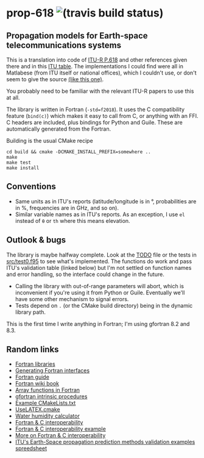 
# prop-618 ![(travis build status)](https://travis-ci.org/lloda/prop-618.svg?branch=master) #

## Propagation models for Earth-space telecommunications systems

This is a translation into code of [ITU-R P.618](https://www.itu.int/dms_pubrec/itu-r/rec/p/R-REC-P.618-13-201712-I!!PDF-E.pdf) and other references given there and in this [ITU table](https://www.itu.int/en/ITU-R/study-groups/rsg3/Pages/iono-tropo-spheric.aspx). The implementations I could find were all in Matlabese (from ITU itself or national offices), which I couldn't use, or don't seem to give the source [(like this one)](https://logiciels.cnes.fr/fr/content/propa).

You probably need to be familiar with the relevant ITU-R papers to use this at all.

The library is written in Fortran (`-std=f2018`). It uses the C compatibility feature (`bind(c)`) which makes it easy to call from C, or anything with an FFI. C headers are included, plus bindings for Python and Guile. These are automatically generated from the Fortran.

Building is the usual CMake recipe

```
cd build && cmake -DCMAKE_INSTALL_PREFIX=somewhere ..
make
make test
make install
```

## Conventions

* Same units as in ITU's reports (latitude/longitude is in °, probabilities are in %, frequencies are in GHz, and so on).
* Similar variable names as in ITU's reports. As an exception, I use `el` instead of `θ` or `th` where this means elevation.

## Outlook & bugs

The library is maybe halfway complete. Look at the [TODO](TODO) file or the tests in [src/test0.f95](src/test0.f95) to see what's implemented. The functions do work and pass ITU's validation table (linked below) but I'm not settled on function names and error handling, so the interface could change in the future.

* Calling the library with out-of-range parameters will abort, which is inconvenient if you're using it from Python or Guile. Eventually we'll have some other mechanism to signal errors.
* Tests depend on `.` (or the CMake build directory) being in the dynamic library path.

This is the first time I write anything in Fortran; I'm using gfortran 8.2 and 8.3.

## Random links

* [Fortran libraries](https://github.com/rabbiabram/awesome-fortran)
* [Generating Fortran interfaces](http://fortranwiki.org/fortran/show/Generating+C+Interfaces)
* [Fortran guide](http://www.egr.unlv.edu/~ed/fortranv3.pdf)
* [Fortran wiki book](https://en.wikibooks.org/wiki/Category:Book:Fortran)
* [Array functions in Fortran](https://www.phy.ornl.gov/csep/pl/node18.html)
* [gfortran intrinsic procedures](https://gcc.gnu.org/onlinedocs/gfortran/Intrinsic-Procedures.html#Intrinsic-Procedures)
* [Example CMakeLists.txt](https://github.com/stevengj/nlopt/blob/master/CMakeLists.txt)
* [UseLATEX.cmake](https://gitlab.kitware.com/kmorel/UseLATEX/blob/master/UseLATEX.pdf)
* [Water humidity calculator](https://www.cactus2000.de/uk/unit/masshum.shtml)
* [Fortran & C interoperability](https://gcc.gnu.org/onlinedocs/gfortran/Interoperability-with-C.html)
* [Fortran & C interoperability example](https://stackoverflow.com/a/30430656)
* [More on Fortran & C interoperability](https://stackoverflow.com/a/14503508)
* [ITU's Earth-Space propagation prediction methods validation examples spreedsheet](https://www.itu.int/en/ITU-R/study-groups/rsg3/ionotropospheric/CG-3M3J-13-ValEx-Rev4_2.xlsx)
